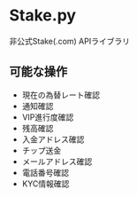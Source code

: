 # Stake.py
非公式Stake(.com) APIライブラリ

## 可能な操作
- 現在の為替レート確認
- 通知確認
- VIP進行度確認
- 残高確認
- 入金アドレス確認
- チップ送金
- メールアドレス確認
- 電話番号確認
- KYC情報確認